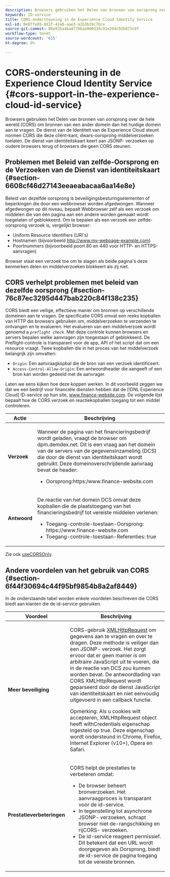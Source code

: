 ```yaml
---
description: Browsers gebruiken het Delen van bronnen van oorsprong over de hele wereld (CORS) om bronnen van een ander domein dan het huidige domein aan te vragen. De dienst van de Identiteit van de Experience Cloud steunt normen CORS die deze cliënt-kant, dwars-oorsprong middelverzoeken toelaten. De dienst van identiteitskaart keert aan JSONP- verzoeken op oudere browsers terug of browsers die geen CORS steunen.
keywords: ID-service
title: CORS-ondersteuning in de Experience Cloud Identity Service
exl-id: 0e8ffe85-8d1f-42a0-aae3-a2b3b28c7bce
source-git-commit: 06e935a4ba4776baa900d3dc91e294c92b873c0f
workflow-type: tm+mt
source-wordcount: '615'
ht-degree: 0%

---
```


# CORS-ondersteuning in de Experience Cloud Identity Service {#cors-support-in-the-experience-cloud-id-service}

Browsers gebruiken het Delen van bronnen van oorsprong over de hele wereld (CORS) om bronnen van een ander domein dan het huidige domein aan te vragen. De dienst van de Identiteit van de Experience Cloud steunt normen CORS die deze cliënt-kant, dwars-oorsprong middelverzoeken toelaten. De dienst van identiteitskaart keert aan JSONP- verzoeken op oudere browsers terug of browsers die geen CORS steunen.

## Problemen met Beleid van zelfde-Oorsprong en de Verzoeken van de Dienst van identiteitskaart {#section-6608cf46d27143eeaeabacaa6aa14e8e}

Beleid van dezelfde oorsprong is beveiligingsbesturingselementen of beperkingen die door een webbrowser worden afgedwongen. Wanneer afgedwongen op dit niveau, bepaalt Webbrowser zelf als een verzoek om middelen die van één pagina aan een andere worden gemaakt wordt toegelaten of geblokkeerd. Om te bepalen als een verzoek een zelfde-oorsprong verzoek is, vergelijkt browser:

* Uniform Resource Identifiers (URI&#39;s)
* Hostnamen (bijvoorbeeld http://www.my-webpage-example.com)
* Poortnummers (bijvoorbeeld poort 80 en 440 voor HTTP- en HTTPS-aanvragen)

Browser staat een verzoek toe om te slagen als beide pagina&#39;s deze kenmerken delen en middelverzoeken blokkeert als zij niet.

## CORS verhelpt problemen met beleid van dezelfde oorsprong {#section-76c87ec3295d447bab220c84f138c235}

CORS biedt een veilige, effectieve manier om bronnen op verschillende domeinen aan te vragen. De specificatie CORS omvat een reeks kopballen van HTTP die browsers gebruiken om, middelverzoeken te verzenden te ontvangen en te evalueren. Het evalueren van een middelverzoek wordt genoemd a *`preflight check`*. Met deze controle kunnen browsers en servers bepalen welke aanvragen zijn toegestaan of geblokkeerd. De Preflight-controle is transparant voor de app, API of het script dat om een resource vraagt. Twee kopballen die in het proces van het middelverzoek belangrijk zijn omvatten:

* `Origin`: Een aanvraagkopbal die de bron van een verzoek identificeert.
* `Access-Control-Allow-Origin`: Een antwoordheader die aangeeft of een bron kan worden gedeeld met de aanvrager.

Laten we eens kijken hoe deze koppen werken. In dit voorbeeld zeggen we dat we een bedrijf voor financiële diensten hebben dat de [!DNL Experience Cloud] ID-service op hun site, www.finance-website.com. De volgende lijst bepaalt hoe de CORS verzoek en reactiekopballen toegang tot een middel controleren.

<table id="table_B004ACF52B5A4D33B1DCF7EA77BE4E6D"> 
 <thead> 
  <tr> 
   <th colname="col1" class="entry"> Actie </th> 
   <th colname="col2" class="entry"> Beschrijving </th> 
  </tr> 
 </thead>
 <tbody> 
  <tr> 
   <td colname="col1"> <p> <b>Verzoek</b> </p> </td> 
   <td colname="col2"> <p>Wanneer de pagina van het financieringsbedrijf wordt geladen, vraagt de browser om <span class="codeph"> dpm.demdex.net</span>. Dit is een vraag aan het domein van de servers van de gegevensinzameling (DCS) die door de dienst van identiteitskaart wordt gebruikt. Deze domeinoverschrijdende aanvraag bevat de header: </p> <p> 
     <ul class="simplelist"> 
      <li> <span class="codeph"> Oorsprong:https:/www.finance-website.com</span> </li> 
     </ul> </p> </td> 
  </tr> 
  <tr> 
   <td colname="col1"> <p> <b>Antwoord</b> </p> </td> 
   <td colname="col2"> <p>De reactie van het domein DCS omvat deze kopballen die de plaatstoegang van het financieringsbedrijf tot vereiste middelen verlenen: </p> <p> 
     <ul class="simplelist"> 
      <li> <span class="codeph"> Toegang-controle-toestaan-Oorsprong: https://www.finance-website.com</span> </li> 
      <li> <span class="codeph"> Toegang-controle-toestaan-Referenties: true</span> </li> 
     </ul> </p> </td> 
  </tr> 
 </tbody> 
</table>

Zie ook [useCORSOnly](../library/function-vars/use-cors-only.md#reference-8a9a143d838b48d6b23329b84b13e1fa).

## Andere voordelen van het gebruik van CORS {#section-6f44f30694c44f95bf9854b8a2af8449}

In de onderstaande tabel worden enkele voordelen beschreven die CORS biedt aan klanten die de id-service gebruiken.

<table id="table_AEB51A263D454F90B66E8C8D0513CF79"> 
 <thead> 
  <tr> 
   <th colname="col1" class="entry"> Voordeel </th> 
   <th colname="col2" class="entry"> Beschrijving </th> 
  </tr>
 </thead>
 <tbody> 
  <tr> 
   <td colname="col1"> <p><b>Meer beveiliging</b> </p> </td> 
   <td colname="col2"> <p>CORS-gebruik <a href="https://developer.mozilla.org/en-US/docs/Web/API/XMLHttpRequest" format="https" scope="external"> XMLHttpRequest</a> om gegevens aan te vragen en over te dragen. Deze methode is veiliger dan een JSONP- verzoek. Het zorgt ervoor dat er geen manier is om arbitraire JavaScript uit te voeren, die in de reactie van DCS zou kunnen worden bevat. De antwoordlading van CORS XMLHttpRequest wordt geparseerd door de dienst JavaScript van identiteitskaart en niet eenvoudig uitgevoerd in een callback functie. </p> <p> <p>Opmerking: Als u cookies wilt accepteren, <span class="codeph"> XMLHttpRequest</span> object heeft <span class="codeph"> withCredentials</span> eigenschap ingesteld op <span class="codeph"> true</span>. Deze eigenschap wordt ondersteund in Chrome, Firefox, Internet Explorer (v10+), Opera en Safari. </p> </p> </td> 
  </tr> 
  <tr> 
   <td colname="col1"> <p><b>Prestatieverbeteringen</b> </p> </td> 
   <td colname="col2"> <p>CORS helpt de prestaties te verbeteren omdat: </p> 
    <ul id="ul_EC3A178003A94D70883B914050D7C464"> 
     <li id="li_F8B44352BFBB46CDBD07AE40B9F2D0EC">De browser beheert bronverzoeken. Het aanvraagproces is transparant voor de id-service. </li> 
     <li id="li_C63E43A4CAB84210AB6A39100E5864BE">In tegenstelling tot asynchrone JSONP- verzoeken, schrapt browser niet de-rangschikking en rijCORS- verzoeken. </li> 
     <li id="li_1A2A15F591B84D1BAED3CFAB391EEBEC">De id-service reageert permissief. Dit betekent dat een URL wordt doorgegeven als <span class="codeph"> Oorsprong</span>, biedt de id-service de pagina toegang tot de vereiste bronnen. </li> 
    </ul> </td> 
  </tr> 
 </tbody> 
</table>

